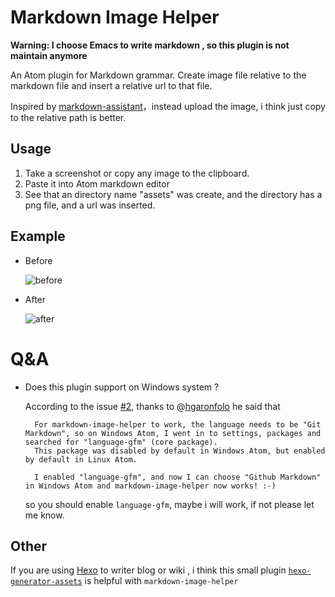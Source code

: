 # Markdown Image Helper

**Warning: I choose Emacs to write markdown , so this plugin is not maintain anymore**

An Atom plugin for Markdown grammar. Create image file relative to the markdown file and insert a relative url to that file.

Inspired by [markdown-assistant](https://github.com/knightli/markdown-assistant)，instead upload the image, i think just copy to the relative path is better.

## Usage
1. Take a screenshot or copy any image to the clipboard.
2. Paste it into Atom markdown editor
3. See that an directory name "assets" was create, and the directory has a png file, and a url was inserted.

## Example
* Before

    ![before](https://github.com/bigyuki/markdown-image-helper/raw/master/assets/README-31bb2.png)

* After

    ![after](https://github.com/bigyuki/markdown-image-helper/raw/master/assets/README-d1eba.png)

# Q&A
- Does this plugin support on Windows system ?

    According to the issue [#2](https://github.com/bigyuki/markdown-image-helper/issues/2), thanks to @[hgaronfolo](https://github.com/hgaronfolo) he said that

        For markdown-image-helper to work, the language needs to be "Git Markdown", so on Windows Atom, I went in to settings, packages and searched for "language-gfm" (core package).
        This package was disabled by default in Windows Atom, but enabled by default in Linux Atom.

        I enabled "language-gfm", and now I can choose "Github Markdown" in Windows Atom and markdown-image-helper now works! :-)

    so you should enable `language-gfm`, maybe i will work, if not please let me know.

## Other
If you are using [Hexo](https://github.com/hexojs/hexo) to writer blog or wiki , i think this small plugin [`hexo-generator-assets`](https://github.com/bigyuki/hexo-generator-assets) is helpful with `markdown-image-helper`
